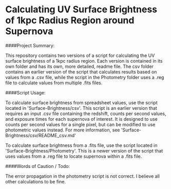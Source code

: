 # Calculating UV Surface Brightness of 1kpc Radius Region around Supernova

####Project Summary:

This repository contains two versions of a script for calculating the UV surface brightness of a 1kpc radius region. Each version is contained in its own folder and has its own, more detailed, readme file. The csv folder contains an earlier version of the script that calculates results based on values from a .csv file, while the script in the Photometry folder uses a .reg file to calculate values from multiple .fits files. 
  
####Script Usage:
  
To calculate surface brightness from spreadsheet values, use the script located in 'Surface-Brightness/csv'. This script is an earlier version that requires an input .csv file containing the redshift, counts per second values, and exposure times for each supernova of interest. It is designed to use counts per second values for a single pixel, but can be modified to use photometric values instead. For more information, see 'Surface-Brightness/csv/README_csv.md'
  
To calculate surface brightness from a .fits file, use the script located in 'Surface-Brightness/Photometry'. This is a newer version of the script that uses values from a .reg file to locate supernova within a .fits file.
  
  
####Words of Caution /  Todo:

The error propagation in the photometry script is not correct. I believe all other calculations to be fine.
